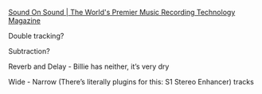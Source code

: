 [Sound On Sound | The World's Premier Music Recording Technology Magazine](https://www.soundonsound.com/)

Double tracking?

Subtraction?

Reverb and Delay - Billie has neither, it’s very dry

Wide - Narrow (There’s literally plugins for this: S1 Stereo Enhancer) tracks



